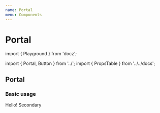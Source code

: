 ```yaml
---
name: Portal
menu: Components
---
```


# Portal

import { Playground } from 'docz';

import { Portal, Button } from '../'; import { PropsTable } from '../../docs';

## Portal

### Basic usage

 Hello!  Secondary


